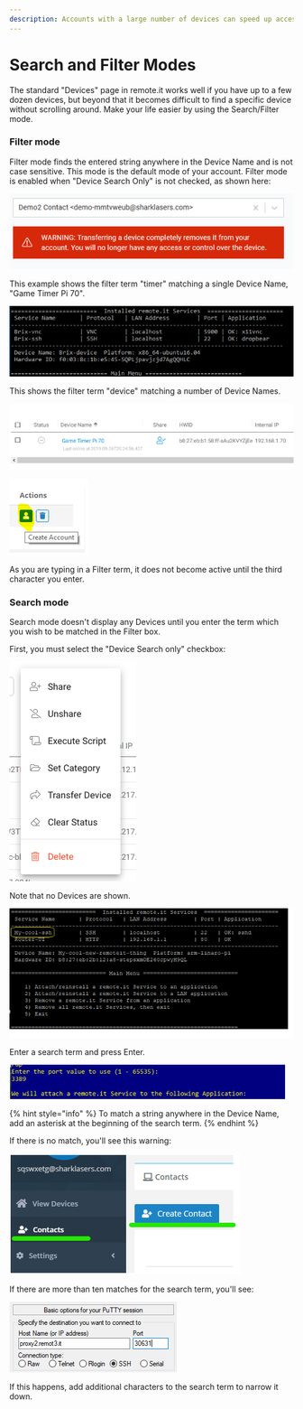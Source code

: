 ```yaml
---
description: Accounts with a large number of devices can speed up access using this mode
---
```


# Search and Filter Modes

The standard "Devices" page in remote.it works well if you have up to a few dozen devices, but beyond that it becomes difficult to find a specific device without scrolling around.  Make your life easier by using the Search/Filter mode.

### Filter mode

Filter mode finds the entered string anywhere in the Device Name and is not case sensitive.  This mode is the default mode of your account.   Filter mode is enabled when "Device Search Only" is not checked, as shown here:

![](../../../.gitbook/assets/image%20%28259%29.png)

This example shows the filter term "timer" matching a single Device Name, "Game Timer Pi 70".

![](../../../.gitbook/assets/image%20%28440%29.png)

This shows the filter term "device" matching a number of Device Names.

![](../../../.gitbook/assets/image%20%28313%29.png)

![](../../../.gitbook/assets/image%20%2859%29.png)

As you are typing in a Filter term, it does not become active until the third character you enter.

### Search mode

Search mode doesn't display any Devices until you enter the term which you wish to be matched in the Filter box.

First, you must select the "Device Search only" checkbox:

![](../../../.gitbook/assets/image%20%28375%29.png)

Note that no Devices are shown.

![](../../../.gitbook/assets/image%20%28159%29.png)

Enter a search term and press Enter.  

![](../../../.gitbook/assets/image%20%28369%29.png)

{% hint style="info" %}
To match a string anywhere in the Device Name, add an asterisk at the beginning of the search term.
{% endhint %}

If there is no match, you'll see this warning:

![](../../../.gitbook/assets/image%20%28173%29.png)

If there are more than ten matches for the search term, you'll see:

![](../../../.gitbook/assets/image%20%2845%29.png)

If this happens, add additional characters to the search term to narrow it down.

